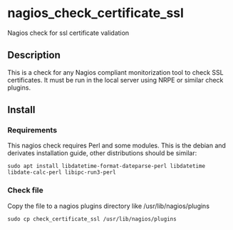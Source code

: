 # nagios_check_certificate_ssl
Nagios check for ssl certificate validation

## Description

This is a check for any Nagios compliant monitorization tool to check
SSL certificates. It must be run in the local server using NRPE or similar
check plugins.

## Install

### Requirements

This nagios check requires Perl and some modules. This is the debian and derivates
installation guide, other distributions should be similar:

   `sudo apt install libdatetime-format-dateparse-perl libdatetime libdate-calc-perl libipc-run3-perl`

### Check file

Copy the file to a nagios plugins directory like /usr/lib/nagios/plugins

   `sudo cp check_certificate_ssl /usr/lib/nagios/plugins`

